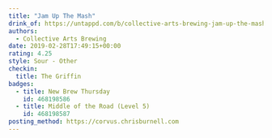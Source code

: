 ```yaml
---
title: "Jam Up The Mash"
drink_of: https://untappd.com/b/collective-arts-brewing-jam-up-the-mash/2429039
authors:
  - Collective Arts Brewing
date: 2019-02-28T17:49:15+00:00
rating: 4.25
style: Sour - Other
checkin:
  title: The Griffin
badges:
  - title: New Brew Thursday
    id: 468198586
  - title: Middle of the Road (Level 5)
    id: 468198587
posting_method: https://corvus.chrisburnell.com
---
```

